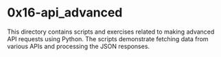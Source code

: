 # 0x16-api_advanced

This directory contains scripts and exercises related to making advanced API requests using Python. The scripts demonstrate fetching data from various APIs and processing the JSON responses.
